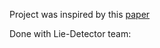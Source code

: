 Project was inspired by this [paper](https://www.researchgate.net/publication/368455020_Neural_processes_underlying_faking_and_concealing_a_personal_identity_An_electroencephalogram_study)

Done with Lie-Detector team:
